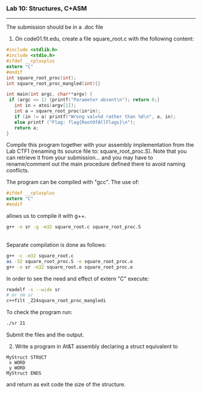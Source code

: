 ### Lab 10: Structures, C+ASM

- - -

The submission should be in a .doc file

1. On code01.fit.edu, create a file square_root.c with the following content:

```c
#include <stdlib.h>
#include <stdio.h>
#ifdef __cplusplus
extern "C"
#endif
int square_root_proc(int);
int square_root_proc_mangled(int){}

int main(int argc, char**argv) {
 if (argc <= 1) {printf("Parameter absent\n"); return 0;}
   int in = atoi(argv[1]);
   int a = square_root_proc(in*in);
   if (in != a) printf("Wrong val=%d rather than %d\n", a, in);
   else printf ("Flag: flag{RootOfAllFlags}\n");
   return a;
}
```

Compile this program together with your assembly implementation from the Lab CTF1 (renaming its source file to: square_root_proc.S). Note that you can retrieve it from your submission... and you may have to rename/comment out the main procedure defined there to avoid naming conflicts. 

The program can be compiled with "gcc". The use of:

```c
#ifdef __cplusplus
extern "C"
#endif
```

allows us to compile it with g++.

```sh
g++ -o sr -g -m32 square_root.c square_root_proc.S
```

</br>
Separate compilation is done as follows:

```sh
g++ -c -m32 square_root.c
as -32 square_root_proc.S -o square_root_proc.o
g++ -o sr -m32 square_root.o square_root_proc.o
```

In order to see the need and effect of extern "C" execute:

```sh
readelf -s --wide sr
# or nm sr
c++filt _Z24square_root_proc_mangledi
```
To check the program run:
```sh
./sr 21
```
Submit the files and the output.

2. Write a program in At&T assembly declaring a struct equivalent to

```masm
MyStruct STRUCT
 x WORD
 y WORD
MyStruct ENDS
```
and return as exit code the size of the structure.
